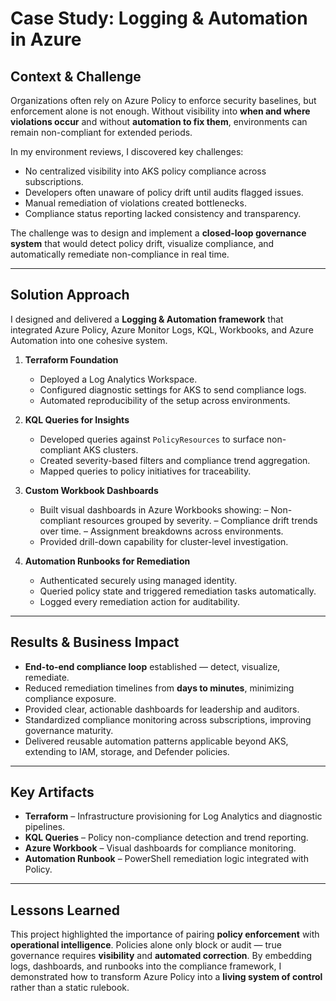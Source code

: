 # Case Study: Logging & Automation in Azure

## Context & Challenge

Organizations often rely on Azure Policy to enforce security baselines, but enforcement alone is not enough. Without visibility into **when and where violations occur** and without **automation to fix them**, environments can remain non-compliant for extended periods.

In my environment reviews, I discovered key challenges:

* No centralized visibility into AKS policy compliance across subscriptions.
* Developers often unaware of policy drift until audits flagged issues.
* Manual remediation of violations created bottlenecks.
* Compliance status reporting lacked consistency and transparency.

The challenge was to design and implement a **closed-loop governance system** that would detect policy drift, visualize compliance, and automatically remediate non-compliance in real time.

---

## Solution Approach

I designed and delivered a **Logging & Automation framework** that integrated Azure Policy, Azure Monitor Logs, KQL, Workbooks, and Azure Automation into one cohesive system.

1. **Terraform Foundation**

   * Deployed a Log Analytics Workspace.
   * Configured diagnostic settings for AKS to send compliance logs.
   * Automated reproducibility of the setup across environments.

2. **KQL Queries for Insights**

   * Developed queries against `PolicyResources` to surface non-compliant AKS clusters.
   * Created severity-based filters and compliance trend aggregation.
   * Mapped queries to policy initiatives for traceability.

3. **Custom Workbook Dashboards**

   * Built visual dashboards in Azure Workbooks showing:
     – Non-compliant resources grouped by severity.
     – Compliance drift trends over time.
     – Assignment breakdowns across environments.
   * Provided drill-down capability for cluster-level investigation.

4. **Automation Runbooks for Remediation**

   * Authenticated securely using managed identity.
   * Queried policy state and triggered remediation tasks automatically.
   * Logged every remediation action for auditability.

---

## Results & Business Impact

* **End-to-end compliance loop** established — detect, visualize, remediate.
* Reduced remediation timelines from **days to minutes**, minimizing compliance exposure.
* Provided clear, actionable dashboards for leadership and auditors.
* Standardized compliance monitoring across subscriptions, improving governance maturity.
* Delivered reusable automation patterns applicable beyond AKS, extending to IAM, storage, and Defender policies.

---

## Key Artifacts

* **Terraform** – Infrastructure provisioning for Log Analytics and diagnostic pipelines.
* **KQL Queries** – Policy non-compliance detection and trend reporting.
* **Azure Workbook** – Visual dashboards for compliance monitoring.
* **Automation Runbook** – PowerShell remediation logic integrated with Policy.

---

## Lessons Learned

This project highlighted the importance of pairing **policy enforcement** with **operational intelligence**. Policies alone only block or audit — true governance requires **visibility** and **automated correction**. By embedding logs, dashboards, and runbooks into the compliance framework, I demonstrated how to transform Azure Policy into a **living system of control** rather than a static rulebook.
